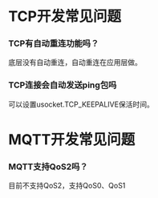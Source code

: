 # TCP开发常见问题

### **TCP有自动重连功能吗？**

底层没有自动重连，自动重连在应用层做。

### **TCP连接会自动发送ping包吗**

可以设置usocket.TCP_KEEPALIVE保活时间。



# MQTT开发常见问题

### **MQTT支持QoS2吗？**

目前不支持QoS2，支持QoS0、QoS1


